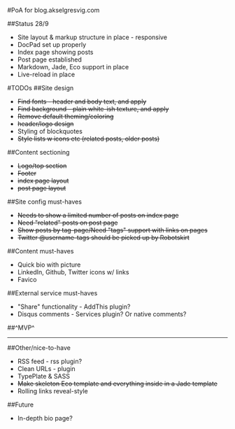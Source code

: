 #PoA for blog.akselgresvig.com

##Status 28/9
* Site layout & markup structure in place - responsive
* DocPad set up properly
* Index page showing posts
* Post page established
* Markdown, Jade, Eco support in place
* Live-reload in place

#TODOs
##Site design
* <del>Find fonts - header and body text, and apply</del>
* <del>Find background - plain white-ish texture, and apply</del>
* <del>Remove default theming/coloring</del>
* <del>header/logo design</del>
* Styling of blockquotes
* <del>Style lists w icons etc (related posts, older posts)</del>

##Content sectioning
* <del>Logo/top section</del>
* <del>Footer</del> 
* <del>index page layout</del>
* <del>post page layout</del>

##Site config must-haves
* <del>Needs to show a limited number of posts on index page</del>
* <del>Need "related" posts on post page</del>
* <del>Show posts by tag-page/Need "tags" support with links on pages</del>
* <del>Twitter @username-tags should be picked up by Robotskirt</del>

##Content must-haves
* Quick bio with picture
* LinkedIn, Github, Twitter icons w/ links
* Favico

##External service must-haves
* "Share" functionality - AddThis plugin?
* Disqus comments - Services plugin? Or native comments?

##^MVP^

---

##Other/nice-to-have
* RSS feed - rss plugin?
* Clean URLs - plugin
* TypePlate & SASS
* <del>Make skeleton Eco template and everything inside <body> in a Jade template</del>
* Rolling links reveal-style

##Future
* In-depth bio page?
